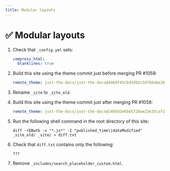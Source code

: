 ```yaml
---
title: Modular layouts
---
```


# ✅ Modular layouts

1.  Check that `_config.yml` sets:

    ```yaml
    compress_html:
      blanklines: true
    ```

1.  Build this site using the theme commit just before merging PR #1058:

    ```yaml
    remote_theme: just-the-docs/just-the-docs@4469f45cbd3d92c3df8da6e26ffd3c7fa86f5737
    ```

1.  Rename `_site` to `_site_old`.

1.  Build this site using the theme commit just after merging PR #1058:

    ```yaml
    remote_theme: just-the-docs/just-the-docs@2495d3e6bb5720ae23e35caf16888f0c7f37ede0
    ```

1.  Run the following shell command in the root directory of this site:
 
    ```shell
    diff -rEBwtb -x "*.js*" -I "published_time\|dateModified" _site_old/ _site/ > diff.txt
    ```

1.  Check that `diff.txt` contains only the following:

    ```
    ???
    ```

1.  Remove `_includes/search_placeholder_custom.html`.
